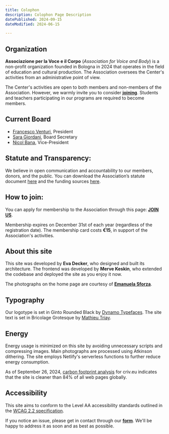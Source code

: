 ```yaml
---
title: Colophon
description: Colophon Page Description
datePublished: 2024-09-15
dateModified: 2024-06-15

---
```

    

## Organization

**Associazione per la Voce e il Corpo** (*Association for Voice and Body*) is a non-profit organization founded in Bologna in 2024 that operates in the field of education and cultural production. The Association oversees the Center's activities from an administrative point of view.

The Center's activities are open to both members and non-members of the Association. However, we warmly invite you to consider [**joining**](https://form.jotform.com/242873242217354). Students and teachers participating in our programs are required to become members.

## Current Board
- [Francesco Venturi](/people#francesco-venturi), President
- [Sara Giordani](/people#sara-giordani), Board Secretary
- [Nicol Bana](/people#nicol-bana), Vice-President

## Statute and Transparency:

We believe in open communication and accountability to our members, donors, and the public. You can download the Association’s statute document [here](#) and the funding sources [here](#).

## How to join:

You can apply for membership to the Association through this page: [**JOIN US**](https://form.jotform.com/242873242217354).

Membership expires on December 31st of each year (regardless of the registration date). The membership card costs **€15**, in support of the Association's activities.

## About this site

This site was developed by **Eva Decker**, who designed and built its architecture. The frontend was developed by **Merve Keskin**, who extended the codebase and deployed the site as you enjoy it now.

The photographs on the home page are courtesy of [**Emanuela Sforza**](/people#emanuela-sforza).

## Typography

Our logotype is set in Ginto Rounded Black by [Dynamo Typefaces](https://abcdinamo.com). The site text is set in Bricolage Grotesque by [Mathieu Triay](https://fonts.google.com/?query=Mathieu+Triay).

## Energy

Energy usage is minimized on this site by avoiding unnecessary scripts and compressing images. Main photographs are processed using Atkinson dithering. The site employs Netlify's serverless functions to further reduce energy consumption.

As of September 26, 2024, [carbon footprint analysis](https://www.websitecarbon.com/website/criv-eu/) for criv.eu indicates that the site is cleaner than 84% of all web pages globally.  

## Accessibility

This site aims to conform to the Level AA accessibility standards outlined in the [WCAG 2.2 specification](https://www.w3.org/TR/WCAG22/).

If you notice an issue, please get in contact through our [**form**](/contact). We'll be happy to address it as soon and as best as possible.


